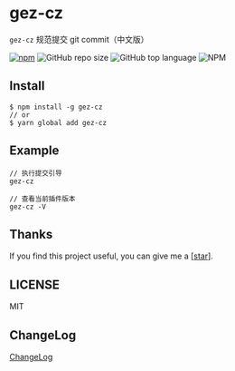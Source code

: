 # gez-cz

`gez-cz` 规范提交 git commit（中文版）

[![npm](https://img.shields.io/npm/v/gez-cz.svg)](https://www.npmjs.com/package/gez-cz) ![GitHub repo size](https://img.shields.io/github/repo-size/Hb-zzZ/gez-cz) ![GitHub top language](https://img.shields.io/github/languages/top/Hb-zzZ/gez-cz) ![NPM](https://img.shields.io/npm/l/gez-cz)

## Install

```
$ npm install -g gez-cz
// or
$ yarn global add gez-cz
```

## Example

```
// 执行提交引导
gez-cz

```

```
// 查看当前插件版本
gez-cz -V

```

## Thanks

If you find this project useful, you can give me a [[star](https://github.com/Hb-zzZ/gez-cz)].

## LICENSE

MIT

## ChangeLog

[ChangeLog](./CHANGELOG.md)
